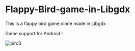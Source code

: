 # Flappy-Bird-game-in-Libgdx
This is a flappy bird game clone  made in Libgdx  

Game support for Android !

![bird3](https://user-images.githubusercontent.com/29689538/28669972-037e195a-72f0-11e7-9262-f3f54881b5bc.png)

